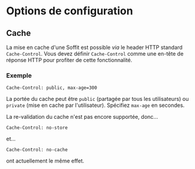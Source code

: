 # Options de configuration

## Cache

La mise en cache d'une Soffit est possible _via_ le header HTTP standard
`Cache-Control`.  Vous devez définir `Cache-Control` comme une en-tête de réponse HTTP
pour profiter de cette fonctionnalité.

### Exemple

``` http
Cache-Control: public, max-age=300
```
La portée du cache peut être `public` (partagée par tous les utilisateurs) ou `private` (mise en cache
par l'utilisateur). Spécifiez `max-age` en secondes.

La re-validation du cache n'est pas encore supportée, donc...

``` http
Cache-Control: no-store
```

et...

``` http
Cache-Control: no-cache
```

ont actuellement le même effet.
